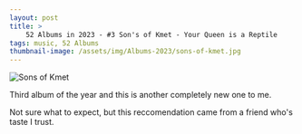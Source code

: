 ```yaml
---
layout: post 
title: >
    52 Albums in 2023 - #3 Son's of Kmet - Your Queen is a Reptile
tags: music, 52 Albums
thumbnail-image: /assets/img/Albums-2023/sons-of-kmet.jpg
---
```


![Sons of Kmet](/images/Albums-2023/sons-of-kmet.jpg)

Third album of the year and this is another completely new one to me. 

Not sure what to expect, but this reccomendation came from a friend who's taste I trust. 


